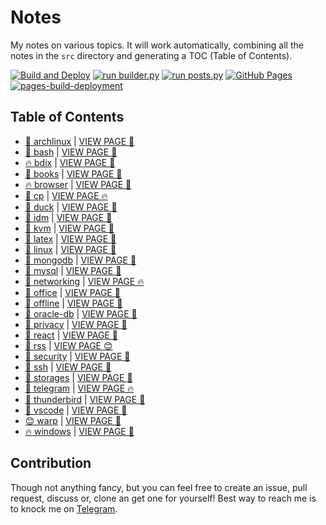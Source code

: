 # Notes

My notes on various topics. It will work automatically, combining all the notes in the `src` directory and generating a TOC (Table of Contents).

[![Build and Deploy](https://github.com/SharafatKarim/notes/actions/workflows/action.yml/badge.svg)](https://github.com/SharafatKarim/notes/actions/workflows/action.yml)
[![run builder.py](https://github.com/SharafatKarim/notes/actions/workflows/action.yml/badge.svg)](https://github.com/SharafatKarim/notes/actions/workflows/action.yml)
[![run posts.py](https://github.com/SharafatKarim/notes/actions/workflows/posts.yml/badge.svg)](https://github.com/SharafatKarim/notes/actions/workflows/posts.yml)
[![GitHub Pages](https://github.com/SharafatKarim/notes/actions/workflows/gh-pages.yml/badge.svg)](https://github.com/SharafatKarim/notes/actions/workflows/gh-pages.yml)
[![pages-build-deployment](https://github.com/SharafatKarim/notes/actions/workflows/pages/pages-build-deployment/badge.svg)](https://github.com/SharafatKarim/notes/actions/workflows/pages/pages-build-deployment)


## Table of Contents

- [🚀 archlinux](src/archlinux.md) | <a href='https://sharafat.is-a.dev/notes/archlinux' target='_blank'>VIEW PAGE 🚀</a>
- [🎸 bash](src/bash.md) | <a href='https://sharafat.is-a.dev/notes/bash' target='_blank'>VIEW PAGE 🌈</a>
- [🔥 bdix](src/bdix.md) | <a href='https://sharafat.is-a.dev/notes/bdix' target='_blank'>VIEW PAGE 🚀</a>
- [🌟 books](src/books.md) | <a href='https://sharafat.is-a.dev/notes/books' target='_blank'>VIEW PAGE 🌈</a>
- [🔥 browser](src/browser.md) | <a href='https://sharafat.is-a.dev/notes/browser' target='_blank'>VIEW PAGE 🍕</a>
- [🚀 cp](src/cp.md) | <a href='https://sharafat.is-a.dev/notes/cp' target='_blank'>VIEW PAGE 🔥</a>
- [🎸 duck](src/duck.md) | <a href='https://sharafat.is-a.dev/notes/duck' target='_blank'>VIEW PAGE 🍕</a>
- [🌟 idm](src/idm.md) | <a href='https://sharafat.is-a.dev/notes/idm' target='_blank'>VIEW PAGE 🤖</a>
- [🚀 kvm](src/kvm.md) | <a href='https://sharafat.is-a.dev/notes/kvm' target='_blank'>VIEW PAGE 🚀</a>
- [👾 latex](src/latex.md) | <a href='https://sharafat.is-a.dev/notes/latex' target='_blank'>VIEW PAGE 👾</a>
- [🤖 linux](src/linux.md) | <a href='https://sharafat.is-a.dev/notes/linux' target='_blank'>VIEW PAGE 🎸</a>
- [🍕 mongodb](src/mongodb.md) | <a href='https://sharafat.is-a.dev/notes/mongodb' target='_blank'>VIEW PAGE 🌟</a>
- [🎸 mysql](src/mysql.md) | <a href='https://sharafat.is-a.dev/notes/mysql' target='_blank'>VIEW PAGE 🤖</a>
- [🚀 networking](src/networking.md) | <a href='https://sharafat.is-a.dev/notes/networking' target='_blank'>VIEW PAGE 🔥</a>
- [🎸 office](src/office.md) | <a href='https://sharafat.is-a.dev/notes/office' target='_blank'>VIEW PAGE 🎸</a>
- [🎉 offline](src/offline.md) | <a href='https://sharafat.is-a.dev/notes/offline' target='_blank'>VIEW PAGE 🤖</a>
- [🎉 oracle-db](src/oracle-db.md) | <a href='https://sharafat.is-a.dev/notes/oracle-db' target='_blank'>VIEW PAGE 👾</a>
- [🌟 privacy](src/privacy.md) | <a href='https://sharafat.is-a.dev/notes/privacy' target='_blank'>VIEW PAGE 🌟</a>
- [🚀 react](src/react.md) | <a href='https://sharafat.is-a.dev/notes/react' target='_blank'>VIEW PAGE 🎉</a>
- [🎸 rss](src/rss.md) | <a href='https://sharafat.is-a.dev/notes/rss' target='_blank'>VIEW PAGE 😊</a>
- [🎉 security](src/security.md) | <a href='https://sharafat.is-a.dev/notes/security' target='_blank'>VIEW PAGE 🍕</a>
- [🎉 ssh](src/ssh.md) | <a href='https://sharafat.is-a.dev/notes/ssh' target='_blank'>VIEW PAGE 🎸</a>
- [🍕 storages](src/storages.md) | <a href='https://sharafat.is-a.dev/notes/storages' target='_blank'>VIEW PAGE 👾</a>
- [🌟 telegram](src/telegram.md) | <a href='https://sharafat.is-a.dev/notes/telegram' target='_blank'>VIEW PAGE 🔥</a>
- [👾 thunderbird](src/thunderbird.md) | <a href='https://sharafat.is-a.dev/notes/thunderbird' target='_blank'>VIEW PAGE 🎸</a>
- [👾 vscode](src/vscode.md) | <a href='https://sharafat.is-a.dev/notes/vscode' target='_blank'>VIEW PAGE 🚀</a>
- [😊 warp](src/warp.md) | <a href='https://sharafat.is-a.dev/notes/warp' target='_blank'>VIEW PAGE 🚀</a>
- [🔥 windows](src/windows.md) | <a href='https://sharafat.is-a.dev/notes/windows' target='_blank'>VIEW PAGE 👾</a>

## Contribution

Though not anything fancy, but you can feel free to create an issue, pull request, discuss or, clone an get one for yourself!
Best way to reach me is to knock me on [Telegram](https://t.me/SharafatKarim).


